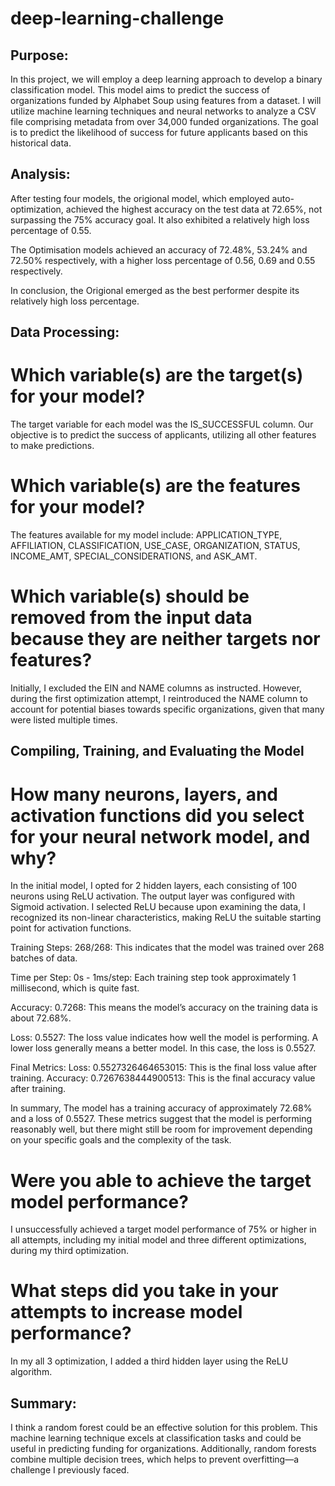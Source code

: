 # deep-learning-challenge
## Purpose:
In this project, we will employ a deep learning approach to develop a binary classification model. This model aims to predict the success of organizations funded by Alphabet Soup using features from a dataset. I will utilize machine learning techniques and neural networks to analyze a CSV file comprising metadata from over 34,000 funded organizations. The goal is to predict the likelihood of success for future applicants based on this historical data.

## Analysis:
After testing four models, the origional model, which employed auto-optimization, achieved the highest accuracy on the test data at 72.65%, not surpassing the 75% accuracy goal. It also exhibited a relatively high loss percentage of 0.55.

The Optimisation models achieved an accuracy of 72.48%, 53.24% and 72.50% respectively, with a higher loss percentage of 0.56, 0.69 and 0.55 respectively. 

In conclusion, the Origional emerged as the best performer despite its relatively high loss percentage.

## Data Processing:

# Which variable(s) are the target(s) for your model? 
The target variable for each model was the IS_SUCCESSFUL column. Our objective is to predict the success of applicants, utilizing all other features to make predictions.

# Which variable(s) are the features for your model? 
The features available for my model include: APPLICATION_TYPE, AFFILIATION, CLASSIFICATION, USE_CASE, ORGANIZATION, STATUS, INCOME_AMT, SPECIAL_CONSIDERATIONS, and ASK_AMT.

# Which variable(s) should be removed from the input data because they are neither targets nor features? 
Initially, I excluded the EIN and NAME columns as instructed. However, during the first optimization attempt, I reintroduced the NAME column to account for potential biases towards specific organizations, given that many were listed multiple times.

## Compiling, Training, and Evaluating the Model

# How many neurons, layers, and activation functions did you select for your neural network model, and why?
In the initial model, I opted for 2 hidden layers, each consisting of 100 neurons using ReLU activation. The output layer was configured with Sigmoid activation. I selected ReLU because upon examining the data, I recognized its non-linear characteristics, making ReLU the suitable starting point for activation functions.

Training Steps:
268/268: This indicates that the model was trained over 268 batches of data.

Time per Step:
0s - 1ms/step: Each training step took approximately 1 millisecond, which is quite fast.

Accuracy:
0.7268: This means the model’s accuracy on the training data is about 72.68%.

Loss:
0.5527: The loss value indicates how well the model is performing. A lower loss generally means a better model. In this case, the loss is 0.5527.

Final Metrics:
Loss: 0.5527326464653015: This is the final loss value after training.
Accuracy: 0.7267638444900513: This is the final accuracy value after training.

In summary, The model has a training accuracy of approximately 72.68% and a loss of 0.5527. These metrics suggest that the model is performing reasonably well, but there might still be room for improvement depending on your specific goals and the complexity of the task.


# Were you able to achieve the target model performance?
I unsuccessfully achieved a target model performance of 75% or higher in all attempts, including my initial model and three different optimizations, during my third optimization.

# What steps did you take in your attempts to increase model performance?
In my all 3 optimization, I added a third hidden layer using the ReLU algorithm.

## Summary:
I think a random forest could be an effective solution for this problem. This machine learning technique excels at classification tasks and could be useful in predicting funding for organizations. Additionally, random forests combine multiple decision trees, which helps to prevent overfitting—a challenge I previously faced.
